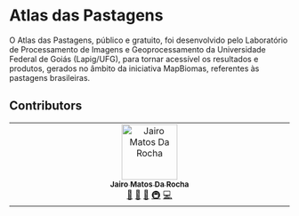 # Atlas das Pastagens

O Atlas das Pastagens, público e gratuito, foi desenvolvido pelo Laboratório de Processamento de Imagens e Geoprocessamento da Universidade Federal de Goiás (Lapig/UFG), para tornar acessível os resultados e produtos, gerados no âmbito da iniciativa MapBiomas, referentes às pastagens brasileiras.

## Contributors

<!-- ALL-CONTRIBUTORS-LIST:START - Do not remove or modify this section -->
<!-- prettier-ignore-start -->
<!-- markdownlint-disable -->
<table>
  <tbody>
    <tr>
      <td align="center" valign="top" width="14.28%"><a href="http://jairomr.com.br"><img src="https://avatars.githubusercontent.com/u/7321240?v=4?s=100" width="100px;" alt="Jairo Matos Da Rocha"/><br /><sub><b>Jairo Matos Da Rocha</b></sub></a><br /><a href="https://github.com/lapig-ufg/atlas-pastagens/lapig-ufg/atlas-pastagens/commits?author=jairomr" title="Documentation">📖</a> <a href="#maintenance-jairomr" title="Maintenance">🚧</a> <a href="https://github.com/lapig-ufg/atlas-pastagens/lapig-ufg/atlas-pastagens/pulls?q=is%3Apr+reviewed-by%3Ajairomr" title="Reviewed Pull Requests">👀</a> <a href="#infra-jairomr" title="Infrastructure (Hosting, Build-Tools, etc)">🚇</a> <a href="https://github.com/lapig-ufg/atlas-pastagens/lapig-ufg/atlas-pastagens/commits?author=jairomr" title="Code">💻</a></td>
    </tr>
  </tbody>
</table>

<!-- markdownlint-restore -->
<!-- prettier-ignore-end -->

<!-- ALL-CONTRIBUTORS-LIST:END -->

